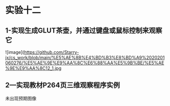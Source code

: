 # 实验十二

## 1-实现生成GLUT茶壶，并通过键盘或鼠标控制来观察它


![image](https://github.com/Starry-jx/cs_work/blob/main/%E5%AE%8B%E4%BD%B3%E8%BD%A9%2020201060276/%E5%AE%9E%E9%AA%8C%E6%88%AA%E5%9B%BE/%E5%AE%9E%E9%AA%8C12_1.jpg


## 2—实现教材P264页三维观察程序实例
未出现预期图像